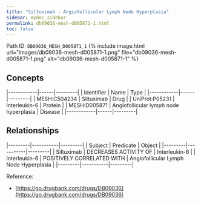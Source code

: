 ```yaml
---
title: "Siltuximab - Angiofollicular Lymph Node Hyperplasia"
sidebar: mydoc_sidebar
permalink: db09036-mesh-d005871-1.html
toc: false 
---
```



Path ID: `DB09036_MESH_D005871_1`
{% include image.html url="images/db09036-mesh-d005871-1.png" file="db09036-mesh-d005871-1.png" alt="db09036-mesh-d005871-1" %}

## Concepts

|------------|------|---------|
| Identifier | Name | Type    |
|------------|------|---------|
| MESH:C504234 | Siltuximab | Drug |
| UniProt:P05231 | Interleukin-6 | Protein |
| MESH:D005871 | Angiofollicular lymph node hyperplasia | Disease |
|------------|------|---------|

## Relationships

|---------|-----------|---------|
| Subject | Predicate | Object  |
|---------|-----------|---------|
| Siltuximab | DECREASES ACTIVITY OF | Interleukin-6 |
| Interleukin-6 | POSITIVELY CORRELATED WITH | Angiofollicular Lymph Node Hyperplasia |
|---------|-----------|---------|

Reference: 
  - [https://go.drugbank.com/drugs/DB09036](https://go.drugbank.com/drugs/DB09036)
